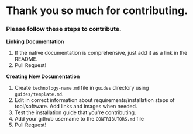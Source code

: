 # Thank you so much for contributing.

### Please follow these steps to contribute.

**Linking Documentation**

1. If the native documentation is comprehensive, just add it as a link in the README.
2. Pull Request!

**Creating New Documentation**

1. Create `technology-name.md` file in `guides` directory using `guides/template.md`.
2. Edit in correct information about requirements/installation steps of tool/software. Add links and images when needed.
3. Test the installation guide that you're contributing.
4. Add your github username to the `CONTRIBUTORS.md` file
6. Pull Request!

